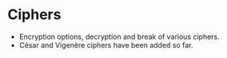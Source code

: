 # Ciphers

- Encryption options, decryption and break of various ciphers.
- César and Vigenère ciphers have been added so far.